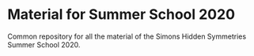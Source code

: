# Material for Summer School 2020
Common repository for all the material of the Simons Hidden Symmetries Summer School 2020. 
